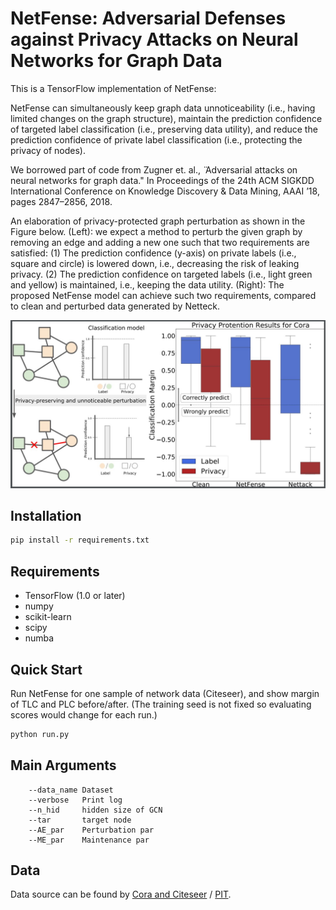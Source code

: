 # NetFense: Adversarial Defenses against Privacy Attacks on Neural Networks for Graph Data

This is a TensorFlow implementation of NetFense:

NetFense can simultaneously keep graph data unnoticeability (i.e., having limited changes on the graph structure), maintain the prediction confidence of targeted label classification
(i.e., preserving data utility), and reduce the prediction confidence of private label classification (i.e., protecting the privacy of nodes).

We borrowed part of code from Zugner et. al.,  ̈ Adversarial attacks on neural networks for graph data." In Proceedings
of the 24th ACM SIGKDD International Conference on Knowledge Discovery & Data Mining, AAAI ’18, pages 2847–2856, 2018.

An elaboration of privacy-protected graph perturbation as shown in the Figure below. (Left): we expect a method to perturb the given graph by removing an edge and adding a new one such that two requirements are satisfied: (1) The prediction confidence (y-axis) on private labels (i.e., square and circle) is lowered down, i.e., decreasing the risk of leaking privacy. (2) The prediction confidence on targeted labels (i.e., light green and yellow) is maintained, i.e., keeping the data utility. (Right): The proposed NetFense model can achieve such two requirements, compared to clean and perturbed data generated by Netteck.

![Goal of NetFense](https://github.com/ICHproject/NetFense/blob/main/NetFense.JPG)



## Installation

```bash
pip install -r requirements.txt
```

## Requirements
* TensorFlow (1.0 or later)
* numpy
* scikit-learn
* scipy
* numba
## Quick Start
Run NetFense for one sample of network data (Citeseer), and show margin of TLC and PLC before/after.
(The training seed is not fixed so evaluating scores would change for each run.)
```bash
python run.py
```
## Main Arguments
```
    --data_name Dataset
    --verbose   Print log
    --n_hid     hidden size of GCN
    --tar       target node
    --AE_par    Perturbation par
    --ME_par    Maintenance par
```

## Data
Data source can be found by [Cora and Citeseer](http://linqs.cs.umd.edu/projects/projects/lbc/) / [PIT](http://www.cs.cmu.edu/~eairoldi/nets/icml_sna/paper7_final.pdf).


